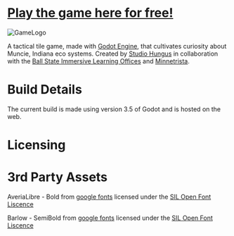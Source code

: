 # [Play the game here for free!](https://studio-hungus.github.io/habitile/)

![GameLogo](https://user-images.githubusercontent.com/97885755/234024399-140ea86e-dda6-4804-9118-6bb8fa7984b4.png)

A tactical tile game, made with [Godot Engine](https://godotengine.org/), that cultivates curiosity about Muncie, Indiana eco systems. Created by [Studio Hungus](https://github.com/studio-hungus) in collaboration with the [Ball State Immersive Learning Offices](https://www.bsu.edu/about/administrativeoffices/immersive-learning) and [Minnetrista](https://www.minnetrista.net/).

# Build Details

The current build is made using version 3.5 of Godot and is hosted on the web.

# Licensing

# 3rd Party Assets
AveriaLibre - Bold from [google fonts](https://fonts.google.com/specimen/Averia+Libre?query=averia+libre) licensed under the [SIL Open Font Liscence](licenses/Averia_Libre_OFL.txt)

Barlow - SemiBold from [google fonts](https://fonts.google.com/specimen/Barlow?query=barlow) licensed under the [SIL Open Font Liscence](licenses/Barlow_OFL.txt)
